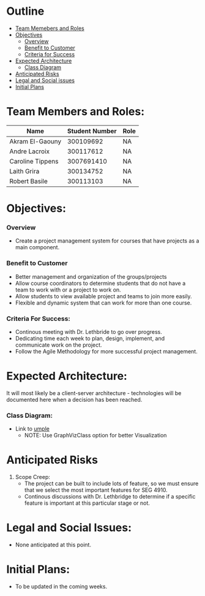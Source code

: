# Outline

- [Team Memebers and Roles](#team-members-and-roles)
- [Objectives](#objectives)
    - [Overview](#overview)
    - [Benefit to Customer](#benefit-to-customer)
    - [Criteria for Success](#criteria-for-success)
- [Expected Architecture](#expected-architecture)
    - [Class Diagram](#class-diagram)
- [Anticipated Risks](#anticipated-risks)
- [Legal and Social issues](#legal-and-social-issues)
- [Initial Plans](#initial-plans)
# Team Members and Roles:

|Name|Student Number| Role|
|---|---|---|
|Akram El-Gaouny| 300109692| NA
| Andre Lacroix | 300117612 | NA
| Caroline Tippens | 3007691410| NA
| Laith Grira| 300134752 | NA
| Robert Basile | 300113103 | NA

# Objectives:

### Overview
- Create a project management system for courses that have projects as a main component.
### Benefit to Customer
- Better management and organization of the groups/projects
- Allow course coordinators to determine students that do not have a team to work with or a project to work on.
- Allow students to view available project and teams to join more easily.
- Flexible and dynamic system that can work for more than one course.
### Criteria For Success:
- Continous meeting with Dr. Lethbride to go over progress.
- Dedicating time each week to plan, design, implement, and communicate work on the project.
- Follow the Agile Methodology for more successful project management.

# Expected Architecture:

It will most likely be a client-server architecture - technologies will be documented here when a decision has been reached.

### Class Diagram:

- Link to [umple](https://cruise.umple.org/umpleonline/umple.php?model=230113sak5joa7booi)
    - NOTE: Use GraphVizClass option for better Visualization

# Anticipated Risks

1) Scope Creep:
    - The project can be built to include lots of feature, so we must ensure that we select the most important features for SEG 4910.
    - Continous discussions with Dr. Lethbridge to determine if a specific feature is important at this particular stage or not.

# Legal and Social Issues:

- None anticipated at this point.

# Initial Plans:

- To be updated in the coming weeks.
